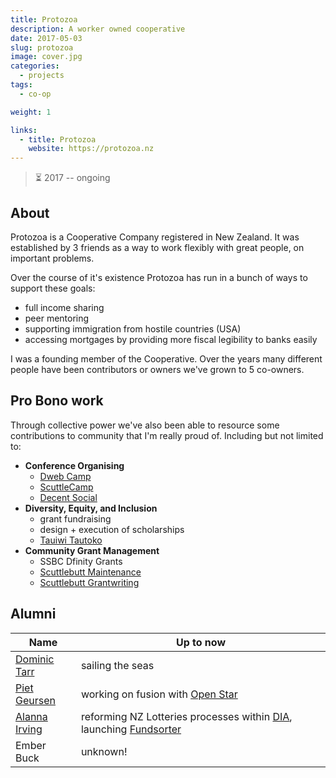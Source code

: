 ```yaml
---
title: Protozoa
description: A worker owned cooperative
date: 2017-05-03
slug: protozoa
image: cover.jpg
categories:
  - projects
tags:
  - co-op

weight: 1

links:
  - title: Protozoa
    website: https://protozoa.nz
---
```


> ⏳ 2017 -- ongoing <br />

## About

Protozoa is a Cooperative Company registered in New Zealand. It was established
by 3 friends as a way to work flexibly with great people, on important problems.

Over the course of it's existence Protozoa has run in a bunch of ways to support
these goals:
- full income sharing
- peer mentoring
- supporting immigration from hostile countries (USA)
- accessing mortgages by providing more fiscal legibility to banks easily

I was a founding member of the Cooperative. Over the years many different people
have been contributors or owners we've grown to 5
co-owners.

## Pro Bono work

Through collective power we've also been able to resource some contributions to
community that I'm really proud of. Including but not limited to:
- **Conference Organising**
    - [Dweb Camp](https://dwebcamp.org/)
    - [ScuttleCamp](https://one.camp.scuttlebutt.nz/) <!-- TODO split out project -->
    - [Decent Social](/p/decent-social)
- **Diversity, Equity, and Inclusion**
    - grant fundraising
    - design + execution of scholarships
    - [Tauiwi Tautoko](https://www.tauiwitautoko.com/)
- **Community Grant Management**
    - SSBC Dfinity Grants
    - [Scuttlebutt Maintenance](https://opencollective.com/scuttlebutt-maintenance)
    - [Scuttlebutt Grantwriting](https://opencollective.com/scuttlebutt-grantwriting)



## Alumni

| Name                                           | Up to now |
|---|---|
| [Dominic Tarr](https://dominictarr.com/)       | sailing the seas |
| [Piet Geursen](https://pietgeursen.github.io/) | working on fusion with [Open Star](https://www.openstar.tech/) |
| [Alanna Irving](https://www.alanna.space/)     | reforming NZ Lotteries processes within [DIA](https://www.dia.govt.nz/), launching [Fundsorter](https://www.fundsorter.com/) |
| Ember Buck                                     | unknown!  |

